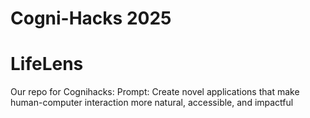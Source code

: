 # Cogni-Hacks 2025
# LifeLens
Our repo for Cognihacks:
Prompt: Create novel applications that make human-computer interaction more natural, accessible, and impactful
